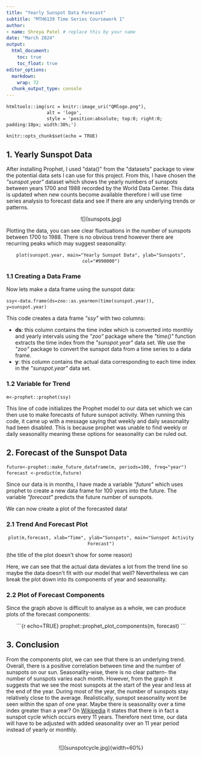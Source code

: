 ```yaml
---
title: "Yearly Sunspot Data Forecast"
subtitle: "MTH6139 Time Series Coursework 1"
author:
- name: Shreya Patel # replace this by your name
date: "March 2024"
output:
  html_document:
    toc: true
    toc_float: true
editor_options: 
  markdown: 
    wrap: 72
  chunk_output_type: console
---
```


```{r, echo=FALSE}
htmltools::img(src = knitr::image_uri("QMlogo.png"), 
               alt = 'logo', 
               style = 'position:absolute; top:0; right:0; padding:10px; width:30%;')
```

```{r setup, include=FALSE}
knitr::opts_chunk$set(echo = TRUE)
```

## 1. Yearly Sunspot Data <a id="section-1"></a>

After installing Prophet, I used "data()" from the "datasets" package to
view the potential data sets I can use for this project. From this, I
have chosen the *"sunspot.year"* dataset which shows the yearly numbers
of sunspots between years 1700 and 1988 recorded by the World Data
Center. This data is updated when new counts become available therefore
I will use time series analysis to forecast data and see if there are any underlying trends or patterns.

<center>![](sunspots.jpg)</center>

Plotting the data, you can see clear fluctuations in the number of
sunspots between 1700 to 1988. There is no obvious trend however there
are recurring peaks which may suggest seasonality:

<center>

```{r, echo=TRUE}
plot(sunspot.year, main="Yearly Sunspot Data", ylab="Sunspots", col="#990000")
```

</center>

### 1.1 Creating a Data Frame

Now lets make a data frame using the sunspot data:

```{r, include=TRUE}
ssy<-data.frame(ds=zoo::as.yearmon(time(sunspot.year)), y=sunspot.year)
```

This code creates a data frame *"ssy"* with two columns:

-   **ds**: this column contains the time index which is converted into
    monthly and yearly intervals using the *"zoo"* package where the
    *"time()"* function extracts the time index from the
    *"sunspot.year"* data set. We use the *"zoo"* package to convert
    the sunspot data from a time series to a data frame.
-   **y**: this column contains the actual data corresponding to each
    time index in the *"sunspot.year"* data set.
    
### 1.2 Variable for Trend

```{r echo=TRUE, message=FALSE}
m<-prophet::prophet(ssy)
```

This line of code initializes the Prophet model to our data set which we
can then use to make forecasts of future sunspot activity. When running
this code, it came up with a message saying that weekly and daily
seasonality had been disabled. This is because prophet was unable to
find weekly or daily seasonality meaning these options for seasonality can be ruled out.

## 2. Forecast of the Sunspot Data <a id="section-2"></a>

```{r echo=TRUE}
future<-prophet::make_future_dataframe(m, periods=100, freq="year")
forecast <-predict(m,future)
```

Since our data is in months, I have made a variable *"future"* which uses
prophet to create a new data frame for 100 years into the future. The variable *"forecast"* predicts the future number of sunspots.

We can now create a plot of the forecasted data!

### 2.1 Trend And Forecast Plot

<center>

```{r echo=TRUE}
plot(m,forecast, xlab="Time", ylab="Sunspots", main="Sunspot Activity Forecast")
```

</center>
(the title of the plot doesn't show for some reason)

Here, we can see that the actual data deviates a lot from the trend line so maybe the data doesn't fit with our model that well? Nevertheless we can break the plot down into its components of year and seasonality.

### 2.2 Plot of Forecast Components

Since the graph above is difficult to analyse as a whole, we can produce plots of the forecast components:

<center>
```{r echo=TRUE}
prophet::prophet_plot_components(m, forecast)
```
</center>

## 3. Conclusion <a id="section-3"></a>

From the components plot, we can see that there is an underlying trend. Overall, there is a positive correlation between time and the number of sunspots on our sun. Seasonality-wise, there is no clear pattern- the number of sunspots varies each month. However, from the graph it suggests that we see the most sunspots at the start of the year and less at the end of the year. During most of the year, the number of sunspots stay relatively close to the average. Realistically, sunspot seasonality wont be seen within the span of one year. Maybe there is seasonality over a time index greater than a year? On [Wikipedia](https://en.wikipedia.org/wiki/Solar_cycle) it states that there is in fact a sunspot cycle which occurs every 11 years. Therefore next time, our data will have to be adjusted with added seasonality over an 11 year period instead of yearly or monthly.

<br>

<center>![](sunspotcycle.jpg){width=60%}</center>

<br>
<br>
